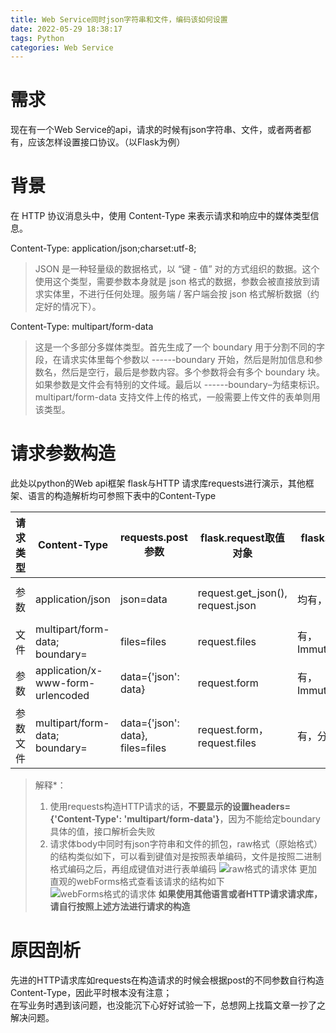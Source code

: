 ```yaml
---
title: Web Service同时json字符串和文件，编码该如何设置
date: 2022-05-29 18:38:17
tags: Python
categories: Web Service
---
```


# 需求
现在有一个Web Service的api，请求的时候有json字符串、文件，或者两者都有，应该怎样设置接口协议。（以Flask为例）

# 背景
在 HTTP 协议消息头中，使用 Content-Type 来表示请求和响应中的媒体类型信息。
<!--more-->

Content-Type: application/json;charset:utf-8;

> JSON 是一种轻量级的数据格式，以 “键 - 值” 对的方式组织的数据。这个使用这个类型，需要参数本身就是 json 格式的数据，参数会被直接放到请求实体里，不进行任何处理。服务端 / 客户端会按 json 格式解析数据（约定好的情况下）。

Content-Type: multipart/form-data
> 这是一个多部分多媒体类型。首先生成了一个 boundary 用于分割不同的字段，在请求实体里每个参数以 ------boundary 开始，然后是附加信息和参数名，然后是空行，最后是参数内容。多个参数将会有多个 boundary 块。如果参数是文件会有特别的文件域。最后以 ------boundary–为结束标识。multipart/form-data 支持文件上传的格式，一般需要上传文件的表单则用该类型。

# 请求参数构造
此处以python的Web api框架 flask与HTTP 请求库requests进行演示，其他框架、语言的构造解析均可参照下表中的Content-Type

|请求类型|  Content-Type   | requests.post参数  | flask.request取值对象 | flask.request取值结果| 备注 |
|  ----  | ----  |  ----  | ----  | --- | --- |
| 参数  | application/json  | json=data | request.get_json(), request.json| 均有，dict | Content-Type自动: application/json|
| 文件  | multipart/form-data; boundary= |files=files|request.files|有，ImmutableMultiDict| 见**解释*1**|
| 参数  | application/x-www-form-urlencoded  | data={'json': data} | request.form| 有，ImmutableMultiDict | 按照表单编码|
| 参数 文件  | multipart/form-data; boundary= |data={'json': data}, files=files|request.form，request.files|有，分开取| 混合编码，抓包信息见**解释*2**|

>解释*：
> 1. 使用requests构造HTTP请求的话，**不要显示的设置headers={'Content-Type': 'multipart/form-data'}**，因为不能给定boundary具体的值，接口解析会失败
> 2. 请求体body中同时有json字符串和文件的抓包，raw格式（原始格式）的结构类似如下，可以看到键值对是按照表单编码，文件是按照二进制格式编码之后，再组成键值对进行表单编码
> ![raw格式的请求体](/images/http_upload_01.png)
> 更加直观的webForms格式查看该请求的结构如下![webForms格式的请求体](/images/http_upload_02.png)
> **如果使用其他语言或者HTTP请求请求库，请自行按照上述方法进行请求的构造**
>


# 原因剖析
先进的HTTP请求库如requests在构造请求的时候会根据post的不同参数自行构造Content-Type，因此平时根本没有注意；  
在写业务时遇到该问题，也没能沉下心好好试验一下，总想网上找篇文章一抄了之解决问题。